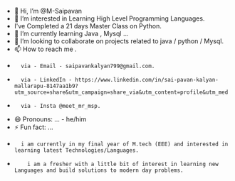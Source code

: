 - 👋 Hi, I’m @M-Saipavan
- 👀 I’m interested in Learning High Level Programming Languages.
- I've Completed a 21 days Master Class on Python.
- 🌱 I’m currently learning Java , Mysql ...
- 💞️ I’m looking to collaborate on projects related to java / python / Mysql.
- 📫 How to reach me .
-       via - Email - saipavankalyan799@gmail.com.
-       via - LinkedIn - https://www.linkedin.com/in/sai-pavan-kalyan-mallarapu-8147aa1b9?utm_source=share&utm_campaign=share_via&utm_content=profile&utm_medium=android_app
-       via - Insta @meet_mr_msp.
- 😄 Pronouns: ...
        - he/him
- ⚡ Fun fact: ...
-       i am currently in my final year of M.tech (EEE) and interested in learning latest Technologies/Languages.
-         i am a fresher with a little bit of interest in learning new Languages and build solutions to modern day problems.

<!---
M-Saipavan/M-Saipavan is a ✨ special ✨ repository because its `README.md` (this file) appears on your GitHub profile.
You can click the Preview link to take a look at your changes.
--->
